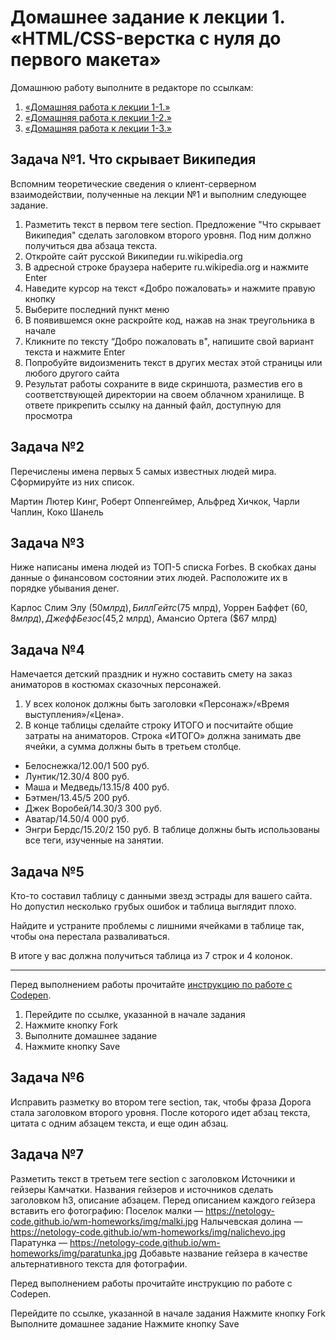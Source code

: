 # Домашнее задание к лекции 1. «HTML/CSS-верстка с нуля до первого макета»
Домашнюю работу выполните в редакторе по ссылкам: 
1. [«Домашняя работа к лекции 1-1.»](https://codepen.io/Irina64/pen/abKjVpd)
2. [«Домашняя работа к лекции 1-2.»](https://codepen.io/Irina64/pen/WNLBqyL)
3. [«Домашняя работа к лекции 1-3.»](https://codepen.io/Irina64/pen/RwzmEwj)

## Задача №1. Что скрывает Википедия
Вспомним теоретические сведения о клиент-серверном взаимодействии, полученные на лекции №1 и выполним следующее задание.

1. Разметить текст в первом теге section. Предложение "Что скрывает Википедия" сделать заголовком второго уровня. Под ним должно получиться два абзаца текста.
2. Откройте сайт русской Википедии ru.wikipedia.org
2. В адресной строке браузера наберите ru.wikipedia.org и нажмите Enter
3. Наведите курсор на текст «Добро пожаловать» и нажмите правую кнопку
4. Выберите последний пункт меню
5. В появившемся окне раскройте код, нажав на знак треугольника в начале
6. Кликните по тексту “Добро пожаловать в", напишите свой вариант текста и нажмите Enter
7. Попробуйте видоизменить текст в других местах этой страницы или любого другого сайта
8. Результат работы сохраните в виде скриншота, разместив его в соответствующей директории на своем облачном хранилище. В ответе прикрепить ссылку на данный файл, доступную для просмотра 

## Задача №2
Перечислены имена первых 5 самых известных людей мира. Сформируйте из них список.

Мартин Лютер Кинг, Роберт Оппенгеймер, Альфред Хичкок, Чарли Чаплин, Коко Шанель

## Задача №3
Ниже написаны имена людей из ТОП-5 списка Forbes. В скобках даны данные о финансовом состоянии этих людей. Расположите их в порядке убывания денег.

Карлос Слим Элу ($50 млрд), Билл Гейтс ($75 млрд), Уоррен Баффет ($60,8 млрд), Джефф Безос ($45,2 млрд), Амансио Ортега ($67 млрд)

## Задача №4
Намечается детский праздник и нужно составить смету на заказ аниматоров в костюмах сказочных персонажей.
1. У всех колонок должны быть заголовки «Персонаж»/«Время выступления»/«Цена».
2. В конце таблицы сделайте строку ИТОГО и посчитайте общие затраты на аниматоров. Строка «ИТОГО» должна занимать две ячейки, а сумма должны быть в третьем столбце.
  * Белоснежка/12.00/1 500 руб.
  * Лунтик/12.30/4 800 руб.
  * Маша и Медведь/13.15/8 400 руб.
  * Бэтмен/13.45/5 200 руб.
  * Джек Воробей/14.30/3 300 руб.
  * Аватар/14.50/4 000 руб.
  * Энгри Бердс/15.20/2 150 руб.
В таблице должны быть использованы все теги, изученные на занятии.

## Задача №5
Кто-то составил таблицу с данными звезд эстрады для вашего сайта. Но допустил несколько грубых ошибок и таблица выглядит плохо.

Найдите и устраните проблемы с лишними ячейками в таблице так, чтобы она перестала разваливаться.

В итоге у вас должна получиться таблица из 7 строк и 4 колонок.

---
Перед выполнением работы прочитайте [инструкцию по работе с Codepen](https://github.com/netology-code/guides/blob/master/codepen/).
1. Перейдите по ссылке, указанной в начале задания
2. Нажмите кнопку Fork
3. Выполните домашнее задание
4. Нажмите кнопку Save

## Задача №6
Исправить разметку во втором теге section, так, чтобы фраза Дорога стала заголовком второго уровня. После которого идет абзац текста, цитата с одним абзацем текста, и еще один абзац.

## Задача №7
Разметить текст в третьем теге section с заголовком Источники и гейзеры Камчатки. Названия гейзеров и источников сделать заголовком h3, описание абзацем. Перед описанием каждого гейзера вставить его фотографию:
Поселок малки — https://netology-code.github.io/wm-homeworks/img/malki.jpg
Налычевская долина — https://netology-code.github.io/wm-homeworks/img/nalichevo.jpg
Паратунка — https://netology-code.github.io/wm-homeworks/img/paratunka.jpg
Добавьте название гейзера в качестве альтернативного текста для фотографии.

Перед выполнением работы прочитайте инструкцию по работе с Codepen.

Перейдите по ссылке, указанной в начале задания
Нажмите кнопку Fork
Выполните домашнее задание
Нажмите кнопку Save
